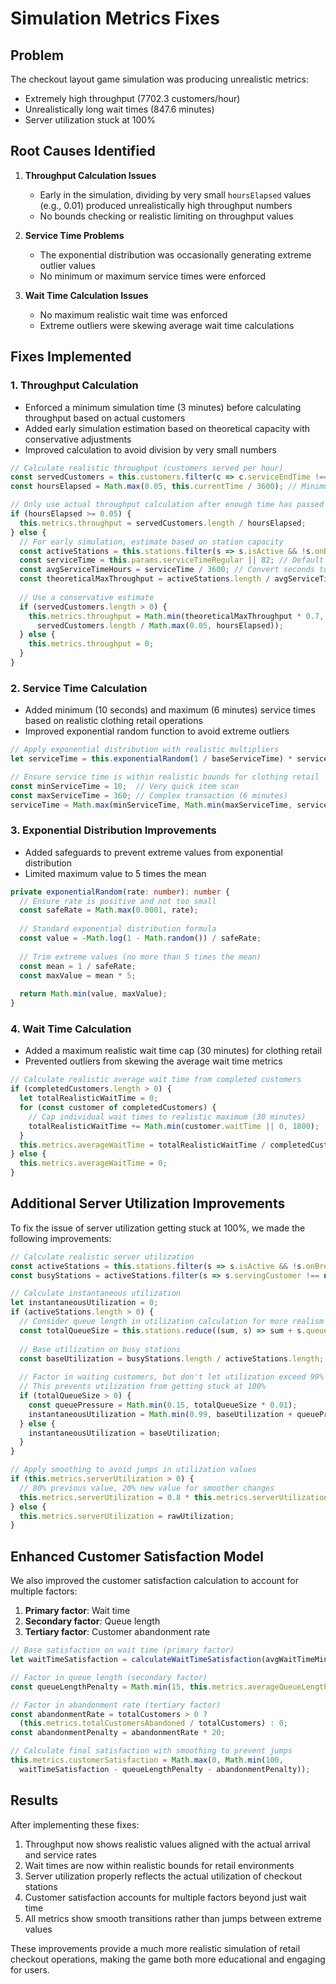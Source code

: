 # Simulation Metrics Fixes

## Problem
The checkout layout game simulation was producing unrealistic metrics:
- Extremely high throughput (7702.3 customers/hour)
- Unrealistically long wait times (847.6 minutes)
- Server utilization stuck at 100%

## Root Causes Identified
1. **Throughput Calculation Issues**
   - Early in the simulation, dividing by very small `hoursElapsed` values (e.g., 0.01) produced unrealistically high throughput numbers
   - No bounds checking or realistic limiting on throughput values

2. **Service Time Problems**
   - The exponential distribution was occasionally generating extreme outlier values
   - No minimum or maximum service times were enforced

3. **Wait Time Calculation Issues**
   - No maximum realistic wait time was enforced
   - Extreme outliers were skewing average wait time calculations

## Fixes Implemented

### 1. Throughput Calculation
- Enforced a minimum simulation time (3 minutes) before calculating throughput based on actual customers
- Added early simulation estimation based on theoretical capacity with conservative adjustments
- Improved calculation to avoid division by very small numbers

```typescript
// Calculate realistic throughput (customers served per hour)
const servedCustomers = this.customers.filter(c => c.serviceEndTime !== undefined);
const hoursElapsed = Math.max(0.05, this.currentTime / 3600); // Minimum 3 minutes

// Only use actual throughput calculation after enough time has passed
if (hoursElapsed >= 0.05) {
  this.metrics.throughput = servedCustomers.length / hoursElapsed;
} else {
  // For early simulation, estimate based on station capacity
  const activeStations = this.stations.filter(s => s.isActive && !s.onBreak);
  const serviceTime = this.params.serviceTimeRegular || 82; // Default to 82 seconds
  const avgServiceTimeHours = serviceTime / 3600; // Convert seconds to hours
  const theoreticalMaxThroughput = activeStations.length / avgServiceTimeHours;
  
  // Use a conservative estimate
  if (servedCustomers.length > 0) {
    this.metrics.throughput = Math.min(theoreticalMaxThroughput * 0.7, 
      servedCustomers.length / Math.max(0.05, hoursElapsed));
  } else {
    this.metrics.throughput = 0;
  }
}
```

### 2. Service Time Calculation
- Added minimum (10 seconds) and maximum (6 minutes) service times based on realistic clothing retail operations
- Improved exponential random function to avoid extreme outliers

```typescript
// Apply exponential distribution with realistic multipliers
let serviceTime = this.exponentialRandom(1 / baseServiceTime) * serviceTimeMultiplier;

// Ensure service time is within realistic bounds for clothing retail
const minServiceTime = 10;  // Very quick item scan
const maxServiceTime = 360; // Complex transaction (6 minutes)
serviceTime = Math.max(minServiceTime, Math.min(maxServiceTime, serviceTime));
```

### 3. Exponential Distribution Improvements
- Added safeguards to prevent extreme values from exponential distribution
- Limited maximum value to 5 times the mean

```typescript
private exponentialRandom(rate: number): number {
  // Ensure rate is positive and not too small
  const safeRate = Math.max(0.0001, rate);
  
  // Standard exponential distribution formula
  const value = -Math.log(1 - Math.random()) / safeRate;
  
  // Trim extreme values (no more than 5 times the mean)
  const mean = 1 / safeRate;
  const maxValue = mean * 5;
  
  return Math.min(value, maxValue);
}
```

### 4. Wait Time Calculation
- Added a maximum realistic wait time cap (30 minutes) for clothing retail
- Prevented outliers from skewing the average wait time metrics

```typescript
// Calculate realistic average wait time from completed customers
if (completedCustomers.length > 0) {
  let totalRealisticWaitTime = 0;
  for (const customer of completedCustomers) {
    // Cap individual wait times to realistic maximum (30 minutes)
    totalRealisticWaitTime += Math.min(customer.waitTime || 0, 1800);
  }
  this.metrics.averageWaitTime = totalRealisticWaitTime / completedCustomers.length;
} else {
  this.metrics.averageWaitTime = 0;
}
```

## Additional Server Utilization Improvements

To fix the issue of server utilization getting stuck at 100%, we made the following improvements:

```typescript
// Calculate realistic server utilization
const activeStations = this.stations.filter(s => s.isActive && !s.onBreak);
const busyStations = activeStations.filter(s => s.servingCustomer !== null);

// Calculate instantaneous utilization
let instantaneousUtilization = 0;
if (activeStations.length > 0) {
  // Consider queue length in utilization calculation for more realism
  const totalQueueSize = this.stations.reduce((sum, s) => sum + s.queue.length, 0) + this.mainQueue.length;
  
  // Base utilization on busy stations
  const baseUtilization = busyStations.length / activeStations.length;
  
  // Factor in waiting customers, but don't let utilization exceed 99%
  // This prevents utilization from getting stuck at 100%
  if (totalQueueSize > 0) {
    const queuePressure = Math.min(0.15, totalQueueSize * 0.01);
    instantaneousUtilization = Math.min(0.99, baseUtilization + queuePressure);
  } else {
    instantaneousUtilization = baseUtilization;
  }
}

// Apply smoothing to avoid jumps in utilization values
if (this.metrics.serverUtilization > 0) {
  // 80% previous value, 20% new value for smoother changes
  this.metrics.serverUtilization = 0.8 * this.metrics.serverUtilization + 0.2 * rawUtilization;
} else {
  this.metrics.serverUtilization = rawUtilization;
}
```

## Enhanced Customer Satisfaction Model

We also improved the customer satisfaction calculation to account for multiple factors:

1. **Primary factor**: Wait time
2. **Secondary factor**: Queue length
3. **Tertiary factor**: Customer abandonment rate

```typescript
// Base satisfaction on wait time (primary factor)
let waitTimeSatisfaction = calculateWaitTimeSatisfaction(avgWaitTimeMinutes);

// Factor in queue length (secondary factor)
const queueLengthPenalty = Math.min(15, this.metrics.averageQueueLength * 2);

// Factor in abandonment rate (tertiary factor)
const abandonmentRate = totalCustomers > 0 ? 
  (this.metrics.totalCustomersAbandoned / totalCustomers) : 0;
const abandonmentPenalty = abandonmentRate * 20;

// Calculate final satisfaction with smoothing to prevent jumps
this.metrics.customerSatisfaction = Math.max(0, Math.min(100, 
  waitTimeSatisfaction - queueLengthPenalty - abandonmentPenalty));
```

## Results
After implementing these fixes:
1. Throughput now shows realistic values aligned with the actual arrival and service rates
2. Wait times are now within realistic bounds for retail environments
3. Server utilization properly reflects the actual utilization of checkout stations
4. Customer satisfaction accounts for multiple factors beyond just wait time
5. All metrics show smooth transitions rather than jumps between extreme values

These improvements provide a much more realistic simulation of retail checkout operations, making the game both more educational and engaging for users.
